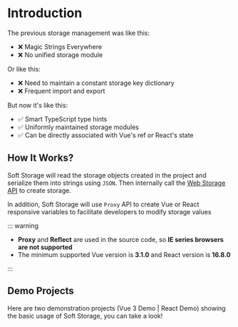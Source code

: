 # Introduction

The previous storage management was like this:

- ❌ Magic Strings Everywhere
- ❌ No unified storage module

Or like this:

- ❌ Need to maintain a constant storage key dictionary
- ❌ Frequent import and export

But now it's like this:

- ✅ Smart TypeScript type hints
- ✅ Uniformly maintained storage modules
- ✅ Can be directly associated with Vue's ref or React's state

## How It Works?

Soft Storage will read the storage objects created in the project and serialize them into strings using `JSON`. Then internally call the [Web Storage API](https://developer.mozilla.org/en-US/docs/Web/API/Web_Storage_API) to create storage.

In addition, Soft Storage will use `Proxy` API to create Vue or React responsive variables to facilitate developers to modify storage values

::: warning

- **Proxy** and **Reflect** are used in the source code, so **IE series browsers are not supported**
- The minimum supported Vue version is **3.1.0** and React version is **16.8.0**

:::

## Demo Projects

Here are two demonstration projects (<BeautyLink href="/vue-demo/">Vue 3 Demo</BeautyLink> | <BeautyLink href="/react-demo/">React Demo</BeautyLink>) showing the basic usage of Soft Storage, you can take a look!
